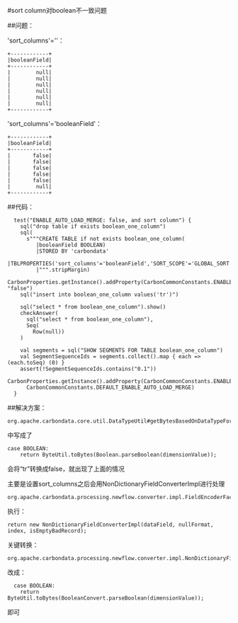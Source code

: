 

#sort column对boolean不一致问题

##问题：

'sort_columns'=''：

	+------------+
	|booleanField|
	+------------+
	|        null|
	|        null|
	|        null|
	|        null|
	|        null|
	|        null|
	+------------+

'sort_columns'='booleanField'：

	+------------+
	|booleanField|
	+------------+
	|       false|
	|       false|
	|       false|
	|       false|
	|       false|
	|        null|
	+------------+


##代码：

	  test("ENABLE_AUTO_LOAD_MERGE: false, and sort column") {
	    sql("drop table if exists boolean_one_column")
	    sql(
	      s"""CREATE TABLE if not exists boolean_one_column(
	         |booleanField BOOLEAN)
	         |STORED BY 'carbondata'
	         |TBLPROPERTIES('sort_columns'='booleanField','SORT_SCOPE'='GLOBAL_SORT')
	         |""".stripMargin)
	    CarbonProperties.getInstance().addProperty(CarbonCommonConstants.ENABLE_AUTO_LOAD_MERGE, "false")
	    sql("insert into boolean_one_column values('tr')")
	
	    sql("select * from boolean_one_column").show()
	    checkAnswer(
	      sql("select * from boolean_one_column"),
	      Seq(
	        Row(null))
	    )
	
	    val segments = sql("SHOW SEGMENTS FOR TABLE boolean_one_column")
	    val SegmentSequenceIds = segments.collect().map { each => (each.toSeq) (0) }
	    assert(!SegmentSequenceIds.contains("0.1"))
	    CarbonProperties.getInstance().addProperty(CarbonCommonConstants.ENABLE_AUTO_LOAD_MERGE,
	      CarbonCommonConstants.DEFAULT_ENABLE_AUTO_LOAD_MERGE)
	  }


##解决方案：

	org.apache.carbondata.core.util.DataTypeUtil#getBytesBasedOnDataTypeForNoDictionaryColumn
中写成了

	case BOOLEAN:
        return ByteUtil.toBytes(Boolean.parseBoolean(dimensionValue));
会将“tr”转换成false，就出现了上面的情况

主要是设置sort_columns之后会用NonDictionaryFieldConverterImpl进行处理

	org.apache.carbondata.processing.newflow.converter.impl.FieldEncoderFactory#createFieldEncoder
执行：

	return new NonDictionaryFieldConverterImpl(dataField, nullFormat, index, isEmptyBadRecord);
关键转换：

	org.apache.carbondata.processing.newflow.converter.impl.NonDictionaryFieldConverterImpl#convert

改成：

      case BOOLEAN:
        return ByteUtil.toBytes(BooleanConvert.parseBoolean(dimensionValue));

即可